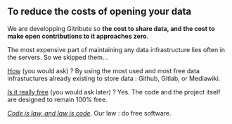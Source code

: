 
## To reduce the costs of opening your data

We are developping Gitribute so **the cost to share data, and the cost to make open contributions to it approaches zero**.

The most expensive part of maintaining any data infrastructure lies often in the servers. So we skipped them...

[How](/how-it-works) (you would ask) ? By using the most used and most free data infrastuctures already existing to store data : Github, Gitlab, or Mediawiki.

[Is it really free](/business-model) (you would ask later) ? Yes. The code and the project itself are designed to remain 100% free.

_[Code is law, and law is code](https://journals.openedition.org/factsreports/4518)_. Our law : do free software.
